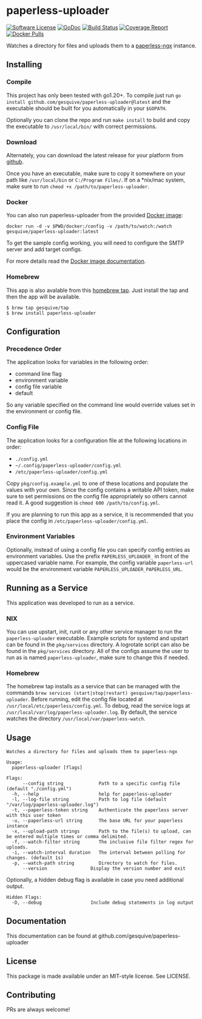 # paperless-uploader
[![Software License](https://img.shields.io/badge/License-MIT-orange.svg?style=flat-square)](https://github.com/gesquive/paperless-uploader/blob/master/LICENSE)
[![GoDoc](https://img.shields.io/badge/godoc-reference-blue.svg?style=flat-square)](https://pkg.go.dev/github.com/gesquive/paperless-uploader)
[![Build Status](https://img.shields.io/circleci/build/github/gesquive/paperless-uploader?style=flat-square)](https://circleci.com/gh/gesquive/paperless-uploader)
[![Coverage Report](https://img.shields.io/codecov/c/gh/gesquive/paperless-uploader?style=flat-square)](https://codecov.io/gh/gesquive/paperless-uploader)
[![Docker Pulls](https://img.shields.io/docker/pulls/gesquive/paperless-uploader?style=flat-square)](https://hub.docker.com/r/gesquive/paperless-uploader)


Watches a directory for files and uploads them to a [paperless-ngx](https://github.com/paperless-ngx/paperless-ngx) instance.

## Installing

### Compile
This project has only been tested with go1.20+. To compile just run `go install github.com/gesquive/paperless-uploader@latest` and the executable should be built for you automatically in your `$GOPATH`.

Optionally you can clone the repo and run `make install` to build and copy the executable to `/usr/local/bin/` with correct permissions.

### Download
Alternately, you can download the latest release for your platform from [github](https://github.com/gesquive/paperless-uploader/releases).

Once you have an executable, make sure to copy it somewhere on your path like `/usr/local/bin` or `C:/Program Files/`.
If on a \*nix/mac system, make sure to run `chmod +x /path/to/paperless-uploader`.

### Docker
You can also run paperless-uploader from the provided [Docker image](https://hub.docker.com/r/gesquive/paperless-uploader):

```shell
docker run -d -v $PWD/docker:/config -v /path/to/watch:/watch gesquive/paperless-uploader:latest
```

To get the sample config working, you will need to configure the SMTP server and add target configs. 

For more details read the [Docker image documentation](https://hub.docker.com/r/gesquive/paperless-uploader).

### Homebrew
This app is also avalable from this [homebrew tap](https://github.com/gesquive/homebrew-tap). Just install the tap and then the app will be available.
```shell
$ brew tap gesquive/tap
$ brew install paperless-uploader
```

## Configuration

### Precedence Order
The application looks for variables in the following order:
 - command line flag
 - environment variable
 - config file variable
 - default

So any variable specified on the command line would override values set in the environment or config file.

### Config File
The application looks for a configuration file at the following locations in order:
 - `./config.yml`
 - `~/.config/paperless-uploader/config.yml`
 - `/etc/paperless-uploader/config.yml`

Copy `pkg/config.example.yml` to one of these locations and populate the values with your own. Since the config contains a writable API token, make sure to set permissions on the config file appropriately so others cannot read it. A good suggestion is `chmod 600 /path/to/config.yml`.

If you are planning to run this app as a service, it is recommended that you place the config in `/etc/paperless-uploader/config.yml`.

### Environment Variables
Optionally, instead of using a config file you can specify config entries as environment variables. Use the prefix `PAPERLESS_UPLOADER_` in front of the uppercased variable name. For example, the config variable `paperless-url` would be the environment variable `PAPERLESS_UPLOADER_PAPERLESS_URL`.

## Running as a Service
This application was developed to run as a service.

### NIX
You can use upstart, init, runit or any other service manager to run the `paperless-uploader` executable. Example scripts for systemd and upstart can be found in the `pkg/services` directory. A logrotate script can also be found in the `pkg/services` directory. All of the configs assume the user to run as is named `paperless-uploader`, make sure to change this if needed.

### Homebrew
The homebrew tap installs as a service that can be managed with the commands `brew services (start|stop|restart) gesquive/tap/paperless-uploader`. Before running, edit the config file located at `/usr/local/etc/paperless/config.yml`. To debug, read the service logs at `/usr/local/var/log/paperless-uploader.log`.
By default, the service watches the directory `/usr/local/var/paperless-watch`.

## Usage

```console
Watches a directory for files and uploads them to paperless-ngx

Usage:
  paperless-uploader [flags]

Flags:
      --config string             Path to a specific config file (default "./config.yml")
  -h, --help                      help for paperless-uploader
  -l, --log-file string           Path to log file (default "/var/log/paperless-uploader.log")
  -t, --paperless-token string    Authenticate the paperless server with this user token
  -u, --paperless-url string      The base URL for your paperless instance
  -x, --upload-path strings       Path to the file(s) to upload, can be entered multiple times or comma delimited.
  -f, --watch-filter string       The inclusive file filter regex for uploads.
  -i, --watch-interval duration   The interval between polling for changes. (default 1s)
  -p, --watch-path string         Directory to watch for files.
      --version                Display the version number and exit
```

Optionally, a hidden debug flag is available in case you need additional output.
```console
Hidden Flags:
  -D, --debug                  Include debug statements in log output
```

## Documentation

This documentation can be found at github.com/gesquive/paperless-uploader

## License

This package is made available under an MIT-style license. See LICENSE.

## Contributing

PRs are always welcome!

